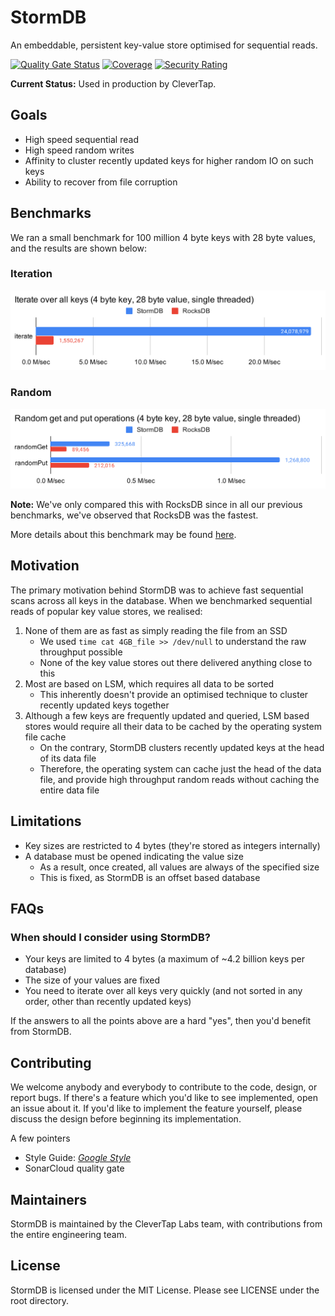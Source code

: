 # StormDB
An embeddable, persistent key-value store optimised for sequential reads.

[![Quality Gate Status](https://sonarcloud.io/api/project_badges/measure?project=CleverTap_stormdb&metric=alert_status)](https://sonarcloud.io/dashboard?id=CleverTap_stormdb)
[![Coverage](https://sonarcloud.io/api/project_badges/measure?project=CleverTap_stormdb&metric=coverage)](https://sonarcloud.io/dashboard?id=CleverTap_stormdb)
[![Security Rating](https://sonarcloud.io/api/project_badges/measure?project=CleverTap_stormdb&metric=security_rating)](https://sonarcloud.io/dashboard?id=CleverTap_stormdb)

**Current Status:** Used in production by CleverTap.

## Goals
- High speed sequential read
- High speed random writes
- Affinity to cluster recently updated keys for higher random IO on such keys
- Ability to recover from file corruption

## Benchmarks
We ran a small benchmark for 100 million 4 byte keys with 28 byte values, and the results are shown below:

### Iteration
<img src="./static/iteration_28_bytes_100m.svg"/>

### Random
<img src="./static/random_28_bytes_100m.svg"/>

**Note:** We've only compared this with RocksDB since in all our previous benchmarks, 
we've observed that RocksDB was the fastest.

More details about this benchmark may be found [here](/CleverTap/stormdb/wiki/Benchmarks).

## Motivation
The primary motivation behind StormDB was to achieve fast sequential scans across all keys
in the database. When we benchmarked sequential reads of popular key value stores, we realised:
1. None of them are as fast as simply reading the file from an SSD
    - We used `time cat 4GB_file >> /dev/null` to understand the raw throughput possible
    - None of the key value stores out there delivered anything close to this
1. Most are based on LSM, which requires all data to be sorted
    - This inherently doesn't provide an optimised technique to cluster recently
      updated keys together
1. Although a few keys are frequently updated and queried, LSM based stores would require
   all their data to be cached by the operating system file cache
    - On the contrary, StormDB clusters recently updated keys at the head of its data file
    - Therefore, the operating system can cache just the head of the data file,
      and provide high throughput random reads without caching the entire data file

## Limitations
- Key sizes are restricted to 4 bytes (they're stored as integers internally)
- A database must be opened indicating the value size
    - As a result, once created, all values are always of the specified size
    - This is fixed, as StormDB is an offset based database

## FAQs    
### When should I consider using StormDB?
- Your keys are limited to 4 bytes (a maximum of ~4.2 billion keys per database)
- The size of your values are fixed
- You need to iterate over all keys very quickly (and not sorted in any order, other than recently updated keys)

If the answers to all the points above are a hard "yes", then you'd benefit from StormDB. 

## Contributing
We welcome anybody and everybody to contribute to the code, design, or report bugs.
If there's a feature which you'd like to see implemented, open an issue about it. If you'd
like to implement the feature yourself, please discuss the design before beginning 
its implementation.

A few pointers
- Style Guide: [_Google Style_](https://google.github.io/styleguide/javaguide.html) 
- SonarCloud quality gate

## Maintainers
StormDB is maintained by the CleverTap Labs team, with contributions
from the entire engineering team.

## License
StormDB is licensed under the MIT License. Please see LICENSE under the root directory.
 
